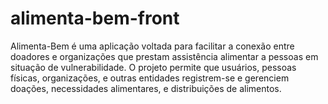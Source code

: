 # alimenta-bem-front
Alimenta-Bem é uma aplicação voltada para facilitar a conexão entre doadores e organizações que prestam assistência alimentar a pessoas em situação de vulnerabilidade. O projeto permite que usuários, pessoas físicas, organizações, e outras entidades registrem-se e gerenciem doações, necessidades alimentares, e distribuições de alimentos. 
